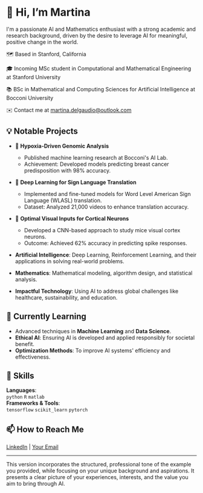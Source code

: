 # 👋 Hi, I’m Martina

I'm a passionate AI and Mathematics enthusiast with a strong academic and research background, driven by the desire to leverage AI for meaningful, positive change in the world.

🗺️ Based in Stanford, California

🎓 Incoming MSc student in Computational and Mathematical Engineering at Stanford University

📚 BSc in Mathematical and Computing Sciences for Artificial Intelligence at Bocconi University

✉️ Contact me at martina.delgaudio@outlook.com

## 💡 Notable Projects

- 🧬 **Hypoxia-Driven Genomic Analysis**
  - Published machine learning research at Bocconi's AI Lab.
  - Achievement: Developed models predicting breast cancer predisposition with 98% accuracy.

- 👐  **Deep Learning for Sign Language Translation**
  - Implemented and fine-tuned models for Word Level American Sign Language (WLASL) translation.
  - Dataset: Analyzed 21,000 videos to enhance translation accuracy.

- 🧠 **Optimal Visual Inputs for Cortical Neurons**
  - Developed a CNN-based approach to study mice visual cortex neurons.
  - Outcome: Achieved 62% accuracy in predicting spike responses.





- **Artificial Intelligence**: Deep Learning, Reinforcement Learning, and their applications in solving real-world problems.
- **Mathematics**: Mathematical modeling, algorithm design, and statistical analysis.
- **Impactful Technology**: Using AI to address global challenges like healthcare, sustainability, and education.

## 🌱 Currently Learning
- Advanced techniques in **Machine Learning** and **Data Science**.
- **Ethical AI**: Ensuring AI is developed and applied responsibly for societal benefit.
- **Optimization Methods**: To improve AI systems' efficiency and effectiveness.

## 🔨 Skills
**Languages**:  
`python` `R` `matlab`  
**Frameworks & Tools**:  
`tensorflow` `scikit_learn` `pytorch`

## 📫 How to Reach Me
[LinkedIn](your-linkedin-profile) | [Your Email](mailto:your-email@example.com)

---

This version incorporates the structured, professional tone of the example you provided, while focusing on your unique background and aspirations. It presents a clear picture of your experiences, interests, and the value you aim to bring through AI.




<!--
**MartinaDelGaudio/MartinaDelGaudio** is a ✨ _special_ ✨ repository because its `README.md` (this file) appears on your GitHub profile.

Here are some ideas to get you started:

- 🔭 I’m currently working on ...
- 🌱 I’m currently learning ...
- 👯 I’m looking to collaborate on ...
- 🤔 I’m looking for help with ...
- 💬 Ask me about ...
- 📫 How to reach me: ...
- 😄 Pronouns: ...
- ⚡ Fun fact: ...
-->
